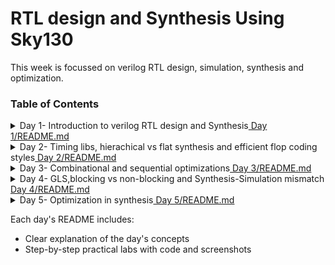 # RTL design and Synthesis Using Sky130

This week is focussed on verilog RTL design, simulation, synthesis and optimization.

### **Table of Contents**
<details>
  <summary> Day 1- Introduction to verilog RTL design and Synthesis<a href="Day 1/README.md"> Day 1/README.md</a></summary>

  - Introduction to open-source simulator iverilog
  - Labs using iverilog and gtkwave
  - Introduction to Yosys and Logic synthesis
  - Labs using Yosys and Sky 130 PDKs

</details>
<details>
  <summary> Day 2- Timing libs, hierachical vs flat synthesis and efficient flop coding styles<a href="Day 2/README.md"> Day 2/README.md</a></summary>

  - Introduction to timing .libs
  - Hierachical vs Flat synthesis
  - Various Flop coding styles and optimization
    
</details>
<details>
  <summary> Day 3- Combinational and sequential optimizations<a href="Day 3/README.md"> Day 3/README.md</a></summary>

  - Introduction to optimizations
  - Combinational logic optimizations
  - Sequential logic optimizations
  - Sequential optimizations for unused outputs
  
</details>
<details>
  <summary> Day 4- GLS,blocking vs non-blocking and Synthesis-Simulation mismatch<a href="Day 4/README.md"> Day 4/README.md</a></summary>

  - GLS, Synthesis-simulation mismatch and blocking/Non-blocking statements
  - Labs on GLS and synthesis-simulation Mismatch
  - Labs on synth-sim mismatch for blocking statement

</details>
<details>
  <summary> Day 5- Optimization in synthesis<a href="Day 5/README.md"> Day 5/README.md</a></summary>
  
  - If case constructs
  - Labs on "Incomplete if Case"
  - Labs on "Incomplete overlapping Case"
  - for loop and for generate
  - Labs on "for loop" and "for generate"
  
</details>
  
Each day's README includes:
  - Clear explanation of the day's concepts
  - Step-by-step practical labs with code and screenshots



